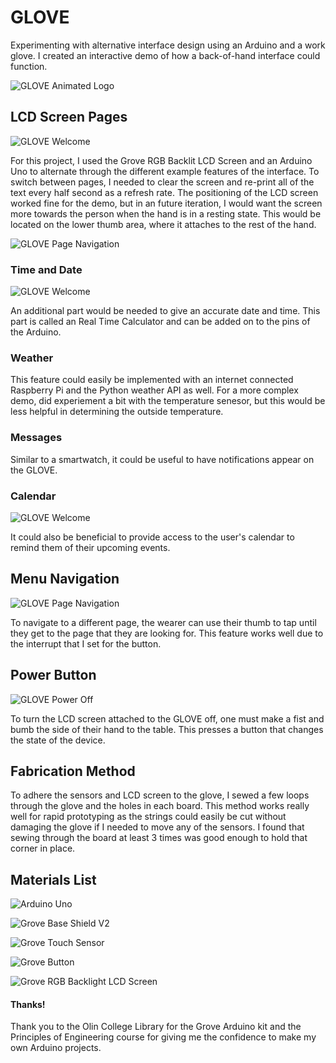 # GLOVE
Experimenting with alternative interface design using an Arduino and a work glove. I created an interactive demo of how a back-of-hand interface could function. 

![GLOVE Animated Logo](AnimatedLogo.gif)

## LCD Screen Pages

![GLOVE Welcome](images/welcome.jpeg)

For this project, I used the Grove RGB Backlit LCD Screen and an Arduino Uno to alternate through the different example features of the interface. To switch between pages, I needed to clear the screen and re-print all of the text every half second as a refresh rate. The positioning of the LCD screen worked fine for the demo, but in an future iteration, I would want the screen more towards the person when the hand is in a resting state. This would be located on the lower thumb area, where it attaches to the rest of the hand. 

![GLOVE Page Navigation](images/welcome.jpeg)

### Time and Date

![GLOVE Welcome](images/Time.jpeg)

An additional part would be needed to give an accurate date and time. This part is called an Real Time Calculator and can be added on to the pins of the Arduino. 

### Weather

This feature could easily be implemented with an internet connected Raspberry Pi and the Python weather API as well. For a more complex demo, did experiement a bit with the temperature senesor, but this would be less helpful in determining the outside temperature. 

### Messages

Similar to a smartwatch, it could be useful to have notifications appear on the GLOVE. 

### Calendar

![GLOVE Welcome](images/event.jpeg)

It could also be beneficial to provide access to the user's calendar to remind them of their upcoming events.


## Menu Navigation

![GLOVE Page Navigation](https://media.giphy.com/media/H7lsme6jIfvdvkTIBS/giphy.gif)

To navigate to a different page, the wearer can use their thumb to tap until they get to the page that they are looking for. This feature works well due to the interrupt that I set for the button. 

## Power Button

![GLOVE Power Off](https://media.giphy.com/media/mBefXPKR1n9dOyxih0/giphy.gif)

To turn the LCD screen attached to the GLOVE off, one must make a fist and bumb the side of their hand to the table. This presses a button that changes the state of the device.

## Fabrication Method

To adhere the sensors and LCD screen to the glove, I sewed a few loops through the glove and the holes in each board. This method works really well for rapid prototyping as the strings could easily be cut without damaging the glove if I needed to move any of the sensors. I found that sewing through the board at least 3 times was good enough to hold that corner in place.

## Materials List

![Arduino Uno](https://store.arduino.cc/usa/arduino-uno-rev3)

![Grove Base Shield V2](http://wiki.seeedstudio.com/Base_Shield_V2/)

![Grove Touch Sensor](http://wiki.seeedstudio.com/Grove-Touch_Sensor/)

![Grove Button](http://wiki.seeedstudio.com/Grove-Button/)

![Grove RGB Backlight LCD Screen](http://wiki.seeedstudio.com/Grove-LCD_RGB_Backlight/)

#### Thanks!
Thank you to the Olin College Library for the Grove Arduino kit and the Principles of Engineering course for giving me the confidence to make my own Arduino projects.
